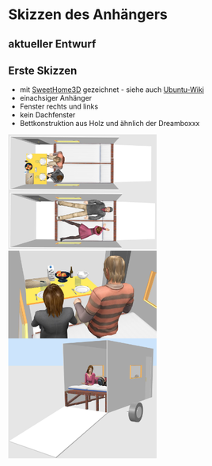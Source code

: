 # Skizzen des Anhängers

## aktueller Entwurf

## Erste Skizzen
* mit [SweetHome3D](http://www.sweethome3d.com/) gezeichnet - siehe auch [Ubuntu-Wiki](https://wiki.ubuntuusers.de/Sweet_Home_3D/)
* einachsiger Anhänger
* Fenster rechts und links
* kein Dachfenster
* Bettkonstruktion aus Holz und ähnlich der Dreamboxxx

<img src="01_sweethome/export/2020_01_23/oben_essen.jpg"     width="300" align="left">
<img src="01_sweethome/export/2020_01_23/oben_liegen.jpg"    width="300">


<img src="01_sweethome/export/2020_01_23/innen_essen.jpg"    width="300" align="left">
<img src="01_sweethome/export/2020_01_23/aussen1_liegen.png" width="300">
